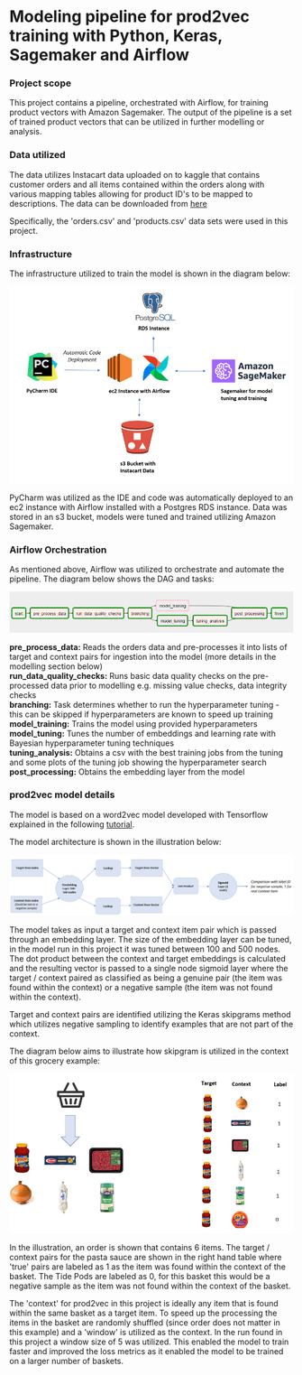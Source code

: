 # Modeling pipeline for prod2vec training with Python, Keras, Sagemaker and Airflow

### Project scope

This project contains a pipeline, orchestrated with Airflow, for training product vectors with Amazon Sagemaker.  The output of the pipeline is a set of trained product vectors that can be utilized in further modelling or analysis.

### Data utilized

The data utilizes Instacart data uploaded on to kaggle that contains customer orders and all items contained within the orders along with various mapping tables allowing for product ID's to be mapped to descriptions.  The data can be downloaded from [here](
https://www.kaggle.com/c/instacart-market-basket-analysis/data)

Specifically, the 'orders.csv' and 'products.csv' data sets were used in this project.

### Infrastructure

The infrastructure utilized to train the model is shown in the diagram below:

![](Img/prod2vec_infrastructure.PNG)

PyCharm was utilized as the IDE and code was automatically deployed to an ec2 instance with Airflow installed with a Postgres RDS instance.  Data was stored in an s3 bucket, models were tuned and trained utilizing Amazon Sagemaker.

### Airflow Orchestration

As mentioned above, Airflow was utilized to orchestrate and automate the pipeline.  The diagram below shows the DAG and tasks:

![](Img/prod2vec_airflow.PNG)

**pre_process_data:**  Reads the orders data and pre-processes it into lists of target and context pairs for ingestion into the model (more details in the modelling section below)  
**run_data_quality_checks:** Runs basic data quality checks on the pre-processed data prior to modelling e.g. missing value checks, data integrity checks  
**branching:** Task determines whether to run the hyperparameter tuning - this can be skipped if hyperparameters are known to speed up training  
**model_training:** Trains the model using provided hyperparameters  
**model_tuning:** Tunes the number of embeddings and learning rate with Bayesian hyperparameter tuning techniques  
**tuning_analysis:** Obtains a csv with the best training jobs from the tuning and some plots of the tuning job showing the hyperparameter search  
**post_processing:** Obtains the embedding layer from the model   

### prod2vec model details  

The model is based on a word2vec model developed with Tensorflow explained in the following [tutorial](https://www.tensorflow.org/tutorials/text/word2vec).  

The model architecture is shown in the illustration below:

![](Img/model.PNG)

The model takes as input a target and context item pair which is passed through an embedding layer.  The size of the embedding layer can be tuned, in the model run in this project it was tuned between 100 and 500 nodes. The dot product between the context and target embeddings is calculated and the resulting vector is passed to a single node sigmoid layer where the target / context paired as classified as being a genuine pair (the item was found within the context) or a negative sample (the item was not found within the context). 

Target and context pairs are identified utilizing the Keras skipgrams method which utilizes negative sampling to identify examples that are not part of the context. 

The diagram below aims to illustrate how skipgram is utilized in the context of this grocery example:    

![](Img/target_context_basket_example.PNG)

In the illustration, an order is shown that contains 6 items. The target / context pairs for the pasta sauce are shown in the right hand table where 'true' pairs are labeled as 1 as the item was found within the context of the basket.  The Tide Pods are labeled as 0, for this basket this would be a negative sample as the item was not found within the context of the basket.  

The 'context' for prod2vec in this project is ideally any item that is found within the same basket as a target item.  To speed up the processing the items in the basket are randomly shuffled (since order does not matter in this example) and a 'window' is utilized as the context.  In the run found in this project a window size of 5 was utilized.  This enabled the model to train faster and improved the loss metrics as it enabled the model to be trained on a larger number of baskets.
